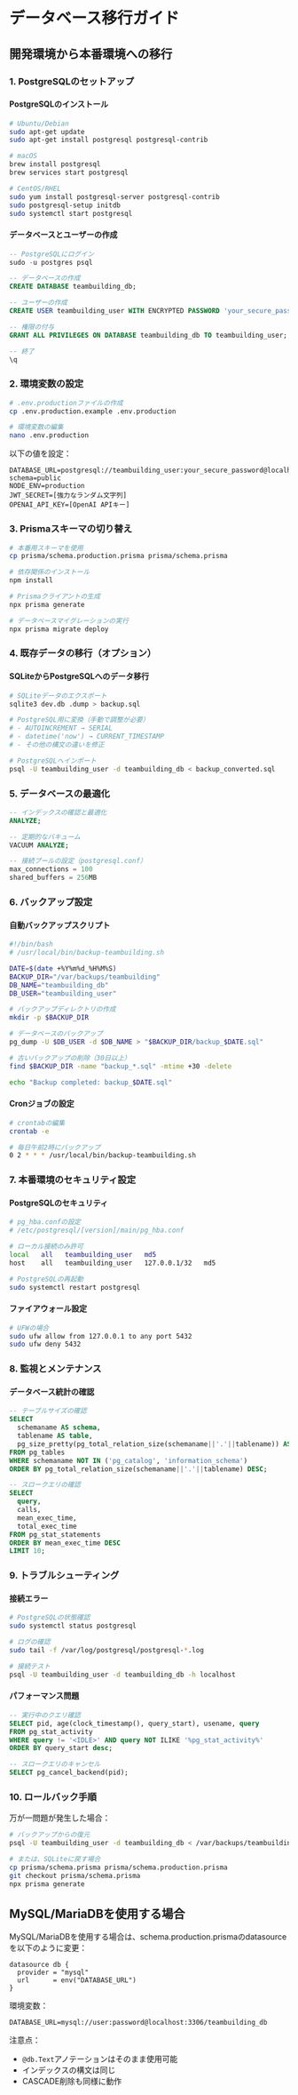 # データベース移行ガイド

## 開発環境から本番環境への移行

### 1. PostgreSQLのセットアップ

#### PostgreSQLのインストール
```bash
# Ubuntu/Debian
sudo apt-get update
sudo apt-get install postgresql postgresql-contrib

# macOS
brew install postgresql
brew services start postgresql

# CentOS/RHEL
sudo yum install postgresql-server postgresql-contrib
sudo postgresql-setup initdb
sudo systemctl start postgresql
```

#### データベースとユーザーの作成
```sql
-- PostgreSQLにログイン
sudo -u postgres psql

-- データベースの作成
CREATE DATABASE teambuilding_db;

-- ユーザーの作成
CREATE USER teambuilding_user WITH ENCRYPTED PASSWORD 'your_secure_password';

-- 権限の付与
GRANT ALL PRIVILEGES ON DATABASE teambuilding_db TO teambuilding_user;

-- 終了
\q
```

### 2. 環境変数の設定

```bash
# .env.productionファイルの作成
cp .env.production.example .env.production

# 環境変数の編集
nano .env.production
```

以下の値を設定：
```env
DATABASE_URL=postgresql://teambuilding_user:your_secure_password@localhost:5432/teambuilding_db?schema=public
NODE_ENV=production
JWT_SECRET=[強力なランダム文字列]
OPENAI_API_KEY=[OpenAI APIキー]
```

### 3. Prismaスキーマの切り替え

```bash
# 本番用スキーマを使用
cp prisma/schema.production.prisma prisma/schema.prisma

# 依存関係のインストール
npm install

# Prismaクライアントの生成
npx prisma generate

# データベースマイグレーションの実行
npx prisma migrate deploy
```

### 4. 既存データの移行（オプション）

#### SQLiteからPostgreSQLへのデータ移行

```bash
# SQLiteデータのエクスポート
sqlite3 dev.db .dump > backup.sql

# PostgreSQL用に変換（手動で調整が必要）
# - AUTOINCREMENT → SERIAL
# - datetime('now') → CURRENT_TIMESTAMP
# - その他の構文の違いを修正

# PostgreSQLへインポート
psql -U teambuilding_user -d teambuilding_db < backup_converted.sql
```

### 5. データベースの最適化

```sql
-- インデックスの確認と最適化
ANALYZE;

-- 定期的なバキューム
VACUUM ANALYZE;

-- 接続プールの設定（postgresql.conf）
max_connections = 100
shared_buffers = 256MB
```

### 6. バックアップ設定

#### 自動バックアップスクリプト
```bash
#!/bin/bash
# /usr/local/bin/backup-teambuilding.sh

DATE=$(date +%Y%m%d_%H%M%S)
BACKUP_DIR="/var/backups/teambuilding"
DB_NAME="teambuilding_db"
DB_USER="teambuilding_user"

# バックアップディレクトリの作成
mkdir -p $BACKUP_DIR

# データベースのバックアップ
pg_dump -U $DB_USER -d $DB_NAME > "$BACKUP_DIR/backup_$DATE.sql"

# 古いバックアップの削除（30日以上）
find $BACKUP_DIR -name "backup_*.sql" -mtime +30 -delete

echo "Backup completed: backup_$DATE.sql"
```

#### Cronジョブの設定
```bash
# crontabの編集
crontab -e

# 毎日午前2時にバックアップ
0 2 * * * /usr/local/bin/backup-teambuilding.sh
```

### 7. 本番環境のセキュリティ設定

#### PostgreSQLのセキュリティ
```bash
# pg_hba.confの設定
# /etc/postgresql/[version]/main/pg_hba.conf

# ローカル接続のみ許可
local   all   teambuilding_user   md5
host    all   teambuilding_user   127.0.0.1/32   md5

# PostgreSQLの再起動
sudo systemctl restart postgresql
```

#### ファイアウォール設定
```bash
# UFWの場合
sudo ufw allow from 127.0.0.1 to any port 5432
sudo ufw deny 5432
```

### 8. 監視とメンテナンス

#### データベース統計の確認
```sql
-- テーブルサイズの確認
SELECT 
  schemaname AS schema,
  tablename AS table,
  pg_size_pretty(pg_total_relation_size(schemaname||'.'||tablename)) AS size
FROM pg_tables
WHERE schemaname NOT IN ('pg_catalog', 'information_schema')
ORDER BY pg_total_relation_size(schemaname||'.'||tablename) DESC;

-- スロークエリの確認
SELECT 
  query,
  calls,
  mean_exec_time,
  total_exec_time
FROM pg_stat_statements
ORDER BY mean_exec_time DESC
LIMIT 10;
```

### 9. トラブルシューティング

#### 接続エラー
```bash
# PostgreSQLの状態確認
sudo systemctl status postgresql

# ログの確認
sudo tail -f /var/log/postgresql/postgresql-*.log

# 接続テスト
psql -U teambuilding_user -d teambuilding_db -h localhost
```

#### パフォーマンス問題
```sql
-- 実行中のクエリ確認
SELECT pid, age(clock_timestamp(), query_start), usename, query 
FROM pg_stat_activity 
WHERE query != '<IDLE>' AND query NOT ILIKE '%pg_stat_activity%' 
ORDER BY query_start desc;

-- スロークエリのキャンセル
SELECT pg_cancel_backend(pid);
```

### 10. ロールバック手順

万が一問題が発生した場合：

```bash
# バックアップからの復元
psql -U teambuilding_user -d teambuilding_db < /var/backups/teambuilding/backup_YYYYMMDD_HHMMSS.sql

# または、SQLiteに戻す場合
cp prisma/schema.prisma prisma/schema.production.prisma
git checkout prisma/schema.prisma
npx prisma generate
```

## MySQL/MariaDBを使用する場合

MySQL/MariaDBを使用する場合は、schema.production.prismaのdatasourceを以下のように変更：

```prisma
datasource db {
  provider = "mysql"
  url      = env("DATABASE_URL")
}
```

環境変数：
```env
DATABASE_URL=mysql://user:password@localhost:3306/teambuilding_db
```

注意点：
- `@db.Text`アノテーションはそのまま使用可能
- インデックスの構文は同じ
- CASCADE削除も同様に動作